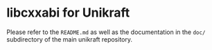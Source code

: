 libcxxabi for Unikraft
===================

Please refer to the `README.md` as well as the documentation in the `doc/`
subdirectory of the main unikraft repository.
